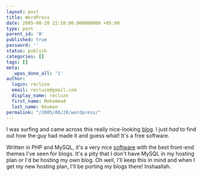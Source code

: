```yaml
---
layout: post
title: WordPress
date: 2005-08-28 22:18:00.000000000 +05:00
type: post
parent_id: '0'
published: true
password: ''
status: publish
categories: []
tags: []
meta:
  _wpas_done_all: '1'
author:
  login: recluze
  email: recluze@gmail.com
  display_name: recluze
  first_name: Mohammad
  last_name: Nauman
permalink: "/2005/08/28/wordpress/"
---
```

I was surfing and came across this really nice-looking [blog](http://blog.amygdela.net/techtalk/windows-reinstall). I just _had_ to find out how the guy had made it and guess what! It's a free software.

Written in PHP and MySQL, it's a very nice [software](http://www.wordpress.org) with the best front-end themes I've seen for blogs. It's a pity that I don't have MySQL in my hosting plan or I'd be hosting my own blog. Oh well, I'll keep this in mind and when I get my new hosting plan, I'll be porting my blogs there! Inshaallah.

